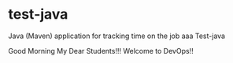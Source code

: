# test-java
Java (Maven) application for tracking time on the job
aaa
Test-java

Good Morning My Dear Students!!! Welcome to DevOps!!
